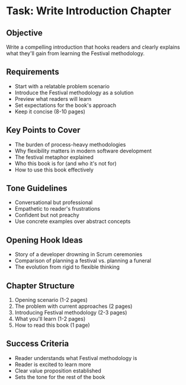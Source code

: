 # Task: Write Introduction Chapter

## Objective
Write a compelling introduction that hooks readers and clearly explains what they'll gain from learning the Festival methodology.

## Requirements
- Start with a relatable problem scenario
- Introduce the Festival methodology as a solution
- Preview what readers will learn
- Set expectations for the book's approach
- Keep it concise (8-10 pages)

## Key Points to Cover
- The burden of process-heavy methodologies
- Why flexibility matters in modern software development
- The festival metaphor explained
- Who this book is for (and who it's not for)
- How to use this book effectively

## Tone Guidelines
- Conversational but professional
- Empathetic to reader's frustrations
- Confident but not preachy
- Use concrete examples over abstract concepts

## Opening Hook Ideas
- Story of a developer drowning in Scrum ceremonies
- Comparison of planning a festival vs. planning a funeral
- The evolution from rigid to flexible thinking

## Chapter Structure
1. Opening scenario (1-2 pages)
2. The problem with current approaches (2 pages)
3. Introducing Festival methodology (2-3 pages)
4. What you'll learn (1-2 pages)
5. How to read this book (1 page)

## Success Criteria
- Reader understands what Festival methodology is
- Reader is excited to learn more
- Clear value proposition established
- Sets the tone for the rest of the book